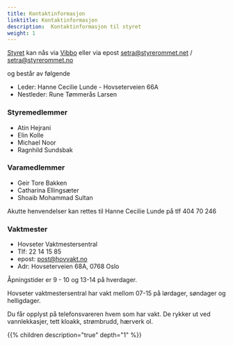 ```yaml
---
title: Kontaktinformasjon
linktitle: Kontaktinformasjon
description:  Kontaktinformasjon til styret
weight: 1
---
```


[Styret](https://w2.brreg.no/enhet/sok/detalj.jsp?orgnr=950474084) kan nås via [Vibbo](https://vibbo.no/setra) eller via epost setra@styrerommet.net / setra@styrerommet.no

og består av følgende

- Leder: Hanne Cecilie Lunde - Hovseterveien 66A
- Nestleder: Rune Tømmerås Larsen

### Styremedlemmer

- Atin Hejrani
- Elin Kolle
- Michael Noor
- Ragnhild Sundsbak

### Varamedlemmer

- Geir Tore Bakken
- Catharina Ellingsæter
- Shoaib Mohammad Sultan

Akutte henvendelser kan rettes til Hanne Cecilie Lunde på tlf 404 70 246

### Vaktmester

- Hovseter Vaktmestersentral
- Tlf: 22 14 15 85
- epost: post@hovvakt.no
- Adr: Hovseterveien 68A, 0768 Oslo

Åpningstider er 9 - 10 og 13-14 på hverdager.

Hovseter vaktmestersentral har vakt mellom 07-15 på lørdager, søndager og helligdager.

Du får opplyst på telefonsvareren hvem som har vakt. De rykker ut ved vannlekkasjer, tett kloakk, strømbrudd, hærverk ol.

{{% children description="true" depth="1" %}}
